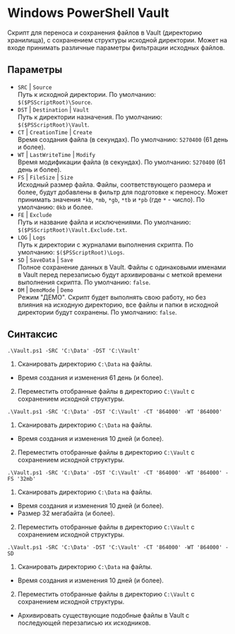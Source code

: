 # Windows PowerShell Vault

Скрипт для переноса и сохранения файлов в Vault (директорию хранилища), с сохранением структуры исходной директории. Может на входе принимать различные параметры фильтрации исходных файлов.

## Параметры

- `SRC` | `Source`  
  Путь к исходной директории. По умолчанию: `$($PSScriptRoot)\Source`.
- `DST` | `Destination` | `Vault`  
  Путь к директории назначения. По умолчанию: `$($PSScriptRoot)\Vault`.
- `CT` | `CreationTime` | `Create`  
  Время создания файла (в секундах). По умолчанию: `5270400` (61 день и более).
- `WT` | `LastWriteTime` | `Modify`  
  Время модификации файла (в секундах). По умолчанию: `5270400` (61 день и более).
- `FS` | `FileSize` | `Size`  
  Исходный размер файла. Файлы, соответствующего размера и более, будут добавлены в фильтр для подготовке к переносу. Может принимать значения `*kb`, `*mb`, `*gb`, `*tb` и `*pb` (где `*` - число). По умолчанию: `0kb` и более.
- `FE` | `Exclude`  
  Путь и название файла и исключениями. По умолчанию: `$($PSScriptRoot)\Vault.Exclude.txt`.
- `LOG` | `Logs`  
  Путь к директории с журналами выполнения скрипта. По умолчанию: `$($PSScriptRoot)\Logs`.
- `SD` | `SaveData` | `Save`  
  Полное сохранение данных в Vault. Файлы с одинаковыми именами в Vault перед перезаписью будут архивированы с меткой времени выполнения скрипта. По умолчанию: `false`.
- `DM` | `DemoMode` | `Demo`  
  Режим "ДЕМО". Скрипт будет выполнять свою работу, но без влияния на исходную директорию, все файлы и папки в исходной директории будут сохранены. По умолчанию: `false`.

## Синтаксис

```
.\Vault.ps1 -SRC 'C:\Data' -DST 'C:\Vault'
```

1. Сканировать директорию `C:\Data` на файлы.
  - Время создания и изменения 61 день (и более).
2. Переместить отобранные файлы в директорию `C:\Vault` с сохранением исходной структуры.

```
.\Vault.ps1 -SRC 'C:\Data' -DST 'C:\Vault' -CT '864000' -WT '864000'
```

1. Сканировать директорию `C:\Data` на файлы.
  - Время создания и изменения 10 дней (и более).
2. Переместить отобранные файлы в директорию `C:\Vault` с сохранением исходной структуры.

```
.\Vault.ps1 -SRC 'C:\Data' -DST 'C:\Vault' -CT '864000' -WT '864000' -FS '32mb'
```

1. Сканировать директорию `C:\Data` на файлы.
  - Время создания и изменения 10 дней (и более).
  - Размер 32 мегабайта (и более).
2. Переместить отобранные файлы в директорию `C:\Vault` с сохранением исходной структуры.

```
.\Vault.ps1 -SRC 'C:\Data' -DST 'C:\Vault' -CT '864000' -WT '864000' -SD
```

1. Сканировать директорию `C:\Data` на файлы.
  - Время создания и изменения 10 дней (и более).
2. Переместить отобранные файлы в директорию `C:\Vault` с сохранением исходной структуры.
  - Архивировать существующие подобные файлы в Vault с последующей перезаписью их исходников.
